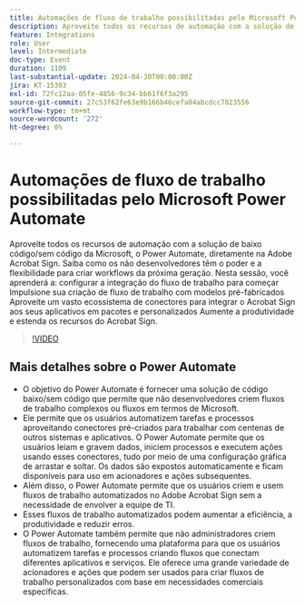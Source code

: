 ```yaml
---
title: Automações de fluxo de trabalho possibilitadas pelo Microsoft Power Automate
description: Aproveite todos os recursos de automação com a solução de baixo código/sem código da Microsoft, o Power Automate, diretamente na Adobe Acrobat Sign.
feature: Integrations
role: User
level: Intermediate
doc-type: Event
duration: 1109
last-substantial-update: 2024-04-30T00:00:00Z
jira: KT-15303
exl-id: 72fc12aa-05fe-4856-9c34-bb61f6f3a295
source-git-commit: 27c53f62fe63e9b166b46cefa04abcdcc7823556
workflow-type: tm+mt
source-wordcount: '272'
ht-degree: 0%

---
```


# Automações de fluxo de trabalho possibilitadas pelo Microsoft Power Automate

Aproveite todos os recursos de automação com a solução de baixo código/sem código da Microsoft, o Power Automate, diretamente na Adobe Acrobat Sign. Saiba como os não desenvolvedores têm o poder e a flexibilidade para criar workflows da próxima geração. Nesta sessão, você aprenderá a: configurar a integração do fluxo de trabalho para começar Impulsione sua criação de fluxo de trabalho com modelos pré-fabricados Aproveite um vasto ecossistema de conectores para integrar o Acrobat Sign aos seus aplicativos em pacotes e personalizados Aumente a produtividade e estenda os recursos do Acrobat Sign.

>[!VIDEO](https://video.tv.adobe.com/v/3454929/?learn=on&captions=por_br)

## Mais detalhes sobre o Power Automate

* O objetivo do Power Automate é fornecer uma solução de código baixo/sem código que permite que não desenvolvedores criem fluxos de trabalho complexos ou fluxos em termos de Microsoft.
* Ele permite que os usuários automatizem tarefas e processos aproveitando conectores pré-criados para trabalhar com centenas de outros sistemas e aplicativos. O Power Automate permite que os usuários leiam e gravem dados, iniciem processos e executem ações usando esses conectores, tudo por meio de uma configuração gráfica de arrastar e soltar. Os dados são expostos automaticamente e ficam disponíveis para uso em acionadores e ações subsequentes.
* &#x200B;Além disso, o Power Automate permite que os usuários criem e usem fluxos de trabalho automatizados no Adobe Acrobat Sign sem a necessidade de envolver a equipe de TI.
* Esses fluxos de trabalho automatizados podem aumentar a eficiência, a produtividade e reduzir erros.
* O Power Automate também permite que não administradores criem fluxos de trabalho, fornecendo uma plataforma para que os usuários automatizem tarefas e processos criando fluxos que conectam diferentes aplicativos e serviços. Ele oferece uma grande variedade de acionadores e ações que podem ser usados para criar fluxos de trabalho personalizados com base em necessidades comerciais específicas.
